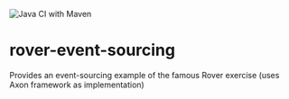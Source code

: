 ![Java CI with Maven](https://github.com/cyrilondon/rover-event-sourcing/workflows/Java%20CI%20with%20Maven/badge.svg)

# rover-event-sourcing
Provides an event-sourcing example of the famous Rover exercise (uses Axon framework as implementation)



